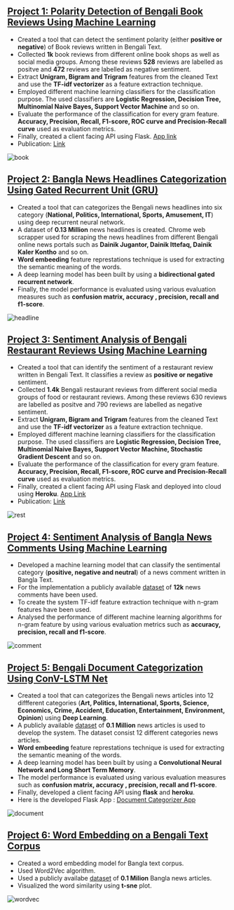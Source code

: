
## [Project 1: Polarity Detection of Bengali Book Reviews Using Machine Learning](https://github.com/eftekhar13/Bengali-Book-Reviews)
- Created a tool that can detect the sentiment polarity (either **positive or negative**) of Book reviews written in Bengali Text. 
- Collected **1k** book reviews from different online book shops as well as social media groups. Among these reviews **528** reviews are labelled as positve and **472** reviews are labelled as negative sentiment.
- Extract **Unigram, Bigram and Trigram** features from the cleaned Text and use the **TF-idf vectorizer** as a feature extraction technique.
- Employed different machine learning classifiers for the classification purpose. The used classifiers are **Logistic Regression, Decision Tree, Multinomial Naive Bayes, Support Vector Machine** and so on.
- Evaluate the performance of the classification for every gram feature. **Accuracy, Precision, Recall, F1-score, ROC curve and Precision-Recall curve** used as evaluation metrics.
- Finally, created a client facing API using Flask. [App link](https://sa-book-review.herokuapp.com/)
- Publication: [Link](https://www.researchgate.net/publication/342673109_Sentiment_Polarity_Detection_on_Bengali_Book_Reviews_Using_Multinomial_Naive_Bayes)

![book](/images/book.PNG)


## [Project 2: Bangla News Headlines Categorization Using Gated Recurrent Unit (GRU)](https://github.com/eftekhar13/Bangla-News-Headlines-Categorization)
- Created a tool that can categorizes the Bengali news headlines into six category (**National, Politics, International, Sports, Amusement, IT**) using deep recurrent neural network.
- A dataset of **0.13 Million** news headlines is created. Chrome web scrapper used for scraping the news headlines from different Bengali online news portals such as **Dainik Jugantor, Dainik Ittefaq, Dainik Kaler Kontho** and so on.    
- **Word embeeding** feature represtations technique is used for extracting the semantic meaning of the words.
- A deep learning model has been built by using a **bidirectional gated recurrent network**.
- Finally, the model performance is evaluated using various evaluation measures such as **confusion matrix, accuracy , precision, recall and f1-score**.  

![headline](/images/headline.PNG)


## [Project 3: Sentiment Analysis of Bengali Restaurant Reviews Using Machine Learning](https://github.com/eftekhar13/Bengali-Restaurant-Reviews)
- Created a tool that can identify the sentiment of a restaurant review written in Bengali Text. It classifies a review as **positive or negative** sentiment.   
- Collected **1.4k** Bengali restaurant reviews from different social media groups of food or restaurant reviews. Among these reviews 630 reviews are labelled as positve and 790 reviews are labelled as negative sentiment.
- Extract **Unigram, Bigram and Trigram** features from the cleaned Text and use the **TF-idf vectorizer** as a feature extraction technique.
- Employed different machine learning classifiers for the classification purpose. The used classifiers are **Logistic Regression, Decision Tree, Multinomial Naive Bayes, Support Vector Machine, Stochastic Gradient Descent** and so on.
- Evaluate the performance of the classification for every gram feature. **Accuracy, Precision, Recall, F1-score, ROC curve and Precision-Recall curve** used as evaluation metrics.
- Finally, created a client facing API using Flask and deployed into cloud using **Heroku**. [App Link](https://sa-restaurant-reviews.herokuapp.com/)
- Publication: [Link](https://ieeexplore.ieee.org/abstract/document/8934655)

![rest](/images/restaurant.PNG)


## [Project 4: Sentiment Analysis of Bangla News Comments Using Machine Learning](https://github.com/eftekhar13/Bangla-News-Comments)
- Developed a machine learning model that can classify the sentimental category (**positive, negative and neutral**) of a news comment written in Bangla Text.
- For the implementation a publicly available [dataset](https://data.mendeley.com/datasets/n53xt69gnf/3) of **12k** news comments have been used. 
- To create the system TF-idf feature extraction technique with n-gram features have been used.
- Analysed the performance of different machine learning algorithms for n-gram feature by using various evaluation metrics such as **accuracy, precision, recall and f1-score**.

![comment](/images/comment.PNG)


## [Project 5: Bengali Document Categorization Using ConV-LSTM Net](https://github.com/eftekhar13/Bengali-Document-Categorization)

- Created a tool that can categorizes the Bengali news articles into 12 diffferent categories (**Art, Politics, International, Sports, Science, Economics, Crime, Accident, Education, Entertainment, Environment, Opinion**) using **Deep Learning**.
- A publicly available [dataset](https://data.mendeley.com/datasets/xp92jxr8wn/2) of **0.1 Million** news articles is used to develop the system. The dataset consist 12 different categories news articles.      
- **Word embeeding** feature represtations technique is used for extracting the semantic meaning of the words.
- A deep learning model has been built by using a **Convolutional Neural Network and Long Short Term Memory**.
- The model performance is evaluated using various evaluation measures such as **confusion matrix, accuracy , precision, recall and f1-score**.
- Finally, developed a client facing API using **flask** and **heroku**.
- Here is the developed Flask App : [Document Categorizer App](https://bangla-document-categorization.herokuapp.com/)

![document](/images/document.PNG)

## [Project 6: Word Embedding on a Bengali Text Corpus](https://github.com/eftekhar13/Word-Embedding-on-Bangla-Text)
- Created a word embedding model for Bangla text corpus.
- Used Word2Vec algorithm.
- Used a publicly availabe [dataset](https://data.mendeley.com/datasets/xp92jxr8wn/2) of **0.1 Milion** Bangla news articles.
- Visualized the word similarity using **t-sne** plot. 

![wordvec](/images/word2vec.PNG)



